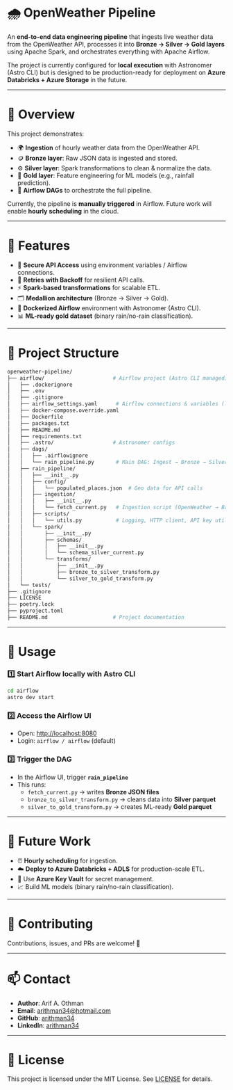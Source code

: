# 🌧️ OpenWeather Pipeline

An **end-to-end data engineering pipeline** that ingests live weather data from the OpenWeather API, processes it into **Bronze → Silver → Gold layers** using Apache Spark, and orchestrates everything with Apache Airflow.  

The project is currently configured for **local execution** with Astronomer (Astro CLI) but is designed to be production-ready for deployment on **Azure Databricks + Azure Storage** in the future.

---

# 📖 Overview

This project demonstrates:
- 🌍 **Ingestion** of hourly weather data from the OpenWeather API.
- 🪙 **Bronze layer**: Raw JSON data is ingested and stored.
- ⚙️ **Silver layer**: Spark transformations to clean & normalize the data.
- 🏅 **Gold layer**: Feature engineering for ML models (e.g., rainfall prediction).
- 🎯 **Airflow DAGs** to orchestrate the full pipeline.

Currently, the pipeline is **manually triggered** in Airflow. Future work will enable **hourly scheduling** in the cloud.

---

# 🚀 Features

- 🔑 **Secure API Access** using environment variables / Airflow connections.
- 🔄 **Retries with Backoff** for resilient API calls.
- ⚡ **Spark-based transformations** for scalable ETL.
- 🗂️ **Medallion architecture** (Bronze → Silver → Gold).
- 🐳 **Dockerized Airflow** environment with Astronomer (Astro CLI).
- 📊 **ML-ready gold dataset** (binary rain/no-rain classification).

---

# 📂 Project Structure

```bash
openweather-pipeline/
├── airflow/                      # Airflow project (Astro CLI managed)
│   ├── .dockerignore
│   ├── .env
│   ├── .gitignore
│   ├── airflow_settings.yaml      # Airflow connections & variables (local dev)
│   ├── docker-compose.override.yaml
│   ├── Dockerfile
│   ├── packages.txt
│   ├── README.md
│   ├── requirements.txt
│   ├── .astro/                   # Astronomer configs
│   ├── dags/
│   │   ├── .airflowignore
│   │   └── rain_pipeline.py       # Main DAG: Ingest → Bronze → Silver → Gold
│   ├── rain_pipeline/
│   │   ├── __init__.py
│   │   ├── config/
│   │   │   └── populated_places.json  # Geo data for API calls
│   │   ├── ingestion/
│   │   │   ├── __init__.py
│   │   │   └── fetch_current.py   # Ingestion script (OpenWeather → Bronze)
│   │   ├── scripts/
│   │   │   └── utils.py           # Logging, HTTP client, API key utils
│   │   └── spark/
│   │       ├── __init__.py
│   │       ├── schemas/
│   │       │   ├── __init__.py
│   │       │   └── schema_silver_current.py
│   │       └── transforms/
│   │           ├── __init__.py
│   │           ├── bronze_to_silver_transform.py
│   │           └── silver_to_gold_transform.py
│   └── tests/
├── .gitignore
├── LICENSE
├── poetry.lock
├── pyproject.toml
├── README.md                     # Project documentation
```

---

# 🧪 Usage

### 1️⃣ Start Airflow locally with Astro CLI
```bash
cd airflow
astro dev start
```

### 2️⃣ Access the Airflow UI
- Open: [http://localhost:8080](http://localhost:8080)
- Login: `airflow / airflow` (default)

### 3️⃣ Trigger the DAG
- In the Airflow UI, trigger **`rain_pipeline`**
- This runs:  
  - `fetch_current.py` → writes **Bronze JSON files**  
  - `bronze_to_silver_transform.py` → cleans data into **Silver parquet**  
  - `silver_to_gold_transform.py` → creates ML-ready **Gold parquet**

---

# 🔭 Future Work

- ⏰ **Hourly scheduling** for ingestion.  
- ☁️ **Deploy to Azure Databricks + ADLS** for production-scale ETL.  
- 🔐 Use **Azure Key Vault** for secret management.  
- 📈 Build ML models (binary rain/no-rain classification).  

---

# 🧩 Contributing
Contributions, issues, and PRs are welcome! 🚀  

---

# 📫 Contact

- **Author**: Arif A. Othman  
- **Email**: [arithman34@hotmail.com](mailto:arithman34@hotmail.com)  
- **GitHub**: [arithman34](https://github.com/arithman34)  
- **LinkedIn**: [arithman34](https://www.linkedin.com/in/arithman34/)

---

# 📜 License
This project is licensed under the MIT License. See [LICENSE](LICENSE) for details.
